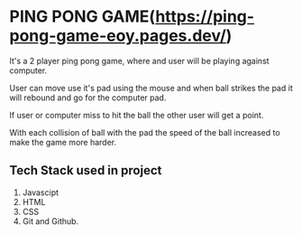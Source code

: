 # PING PONG GAME(https://ping-pong-game-eoy.pages.dev/)

It's a 2 player ping pong game, where and user will be playing against computer.

User can move use it's pad using the mouse and when ball strikes the pad it will rebound and go for the computer pad.

If user or computer miss to hit the ball the other user will get a point.

With each collision of ball with the pad the speed of the ball increased to make the game more harder.

## Tech Stack used in project
1. Javascipt
2. HTML
3. CSS
4. Git and Github.
